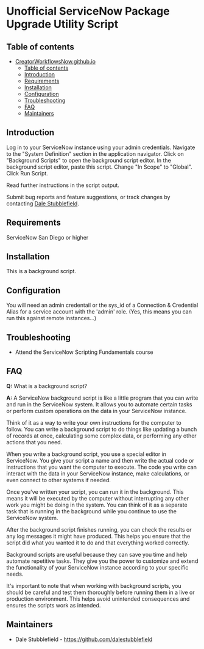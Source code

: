 # Unofficial ServiceNow Package Upgrade Utility Script

## Table of contents
- [CreatorWorkflowsNow.github.io](#creatorworkflowsnowgithubio)
  - [Table of contents](#table-of-contents)
  - [Introduction](#introduction)
  - [Requirements](#requirements)
  - [Installation](#installation)
  - [Configuration](#configuration)
  - [Troubleshooting](#troubleshooting)
  - [FAQ](#faq)
  - [Maintainers](#maintainers)

## Introduction

Log in to your ServiceNow instance using your admin credentials.
Navigate to the "System Definition" section in the application navigator.
Click on "Background Scripts" to open the background script editor.
In the background script editor, paste this script.
Change "In Scope" to "Global".
Click Run Script.

Read further instructions in the script output. 

Submit bug reports and feature suggestions, or track changes by contacting [Dale Stubblefield](mailto:dale.stubblefield@servicenow.com).

## Requirements

ServiceNow San Diego or higher

## Installation

This is a background script. 

## Configuration

You will need an admin credentail or the sys_id of a Connection & Credential Alias for a service account with the 'admin' role.  (Yes, this means you can run this against remote instances...)

## Troubleshooting

- Attend the ServiceNow Scripting Fundamentals course

## FAQ

**Q:** What is a background script?

**A:** A ServiceNow background script is like a little program that you can write and run in the ServiceNow system. It allows you to automate certain tasks or perform custom operations on the data in your ServiceNow instance.

Think of it as a way to write your own instructions for the computer to follow. You can write a background script to do things like updating a bunch of records at once, calculating some complex data, or performing any other actions that you need.

When you write a background script, you use a special editor in ServiceNow. You give your script a name and then write the actual code or instructions that you want the computer to execute. The code you write can interact with the data in your ServiceNow instance, make calculations, or even connect to other systems if needed.

Once you've written your script, you can run it in the background. This means it will be executed by the computer without interrupting any other work you might be doing in the system. You can think of it as a separate task that is running in the background while you continue to use the ServiceNow system.

After the background script finishes running, you can check the results or any log messages it might have produced. This helps you ensure that the script did what you wanted it to do and that everything worked correctly.

Background scripts are useful because they can save you time and help automate repetitive tasks. They give you the power to customize and extend the functionality of your ServiceNow instance according to your specific needs.

It's important to note that when working with background scripts, you should be careful and test them thoroughly before running them in a live or production environment. This helps avoid unintended consequences and ensures the scripts work as intended.

## Maintainers

- Dale Stubblefield - https://github.com/dalestubblefield
